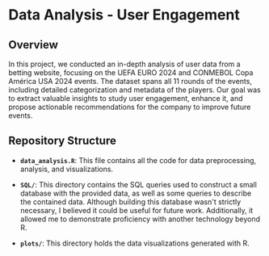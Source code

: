 # Data Analysis - User Engagement

## **Overview**

In this project, we conducted an in-depth analysis of user data from a betting website, focusing on the UEFA EURO 2024 and CONMEBOL Copa América USA 2024 events. The dataset spans all 11 rounds of the events, including detailed categorization and metadata of the players. Our goal was to extract valuable insights to study user engagement, enhance it, and propose actionable recommendations for the company to improve future events.

## Repository Structure

-   **`data_analysis.R`**: This file contains all the code for data preprocessing, analysis, and visualizations.

-   **`SQL/`**: This directory contains the SQL queries used to construct a small database with the provided data, as well as some queries to describe the contained data. Although building this database wasn't strictly necessary, I believed it could be useful for future work. Additionally, it allowed me to demonstrate proficiency with another technology beyond R.

-   **`plots/`**: This directory holds the data visualizations generated with R.

